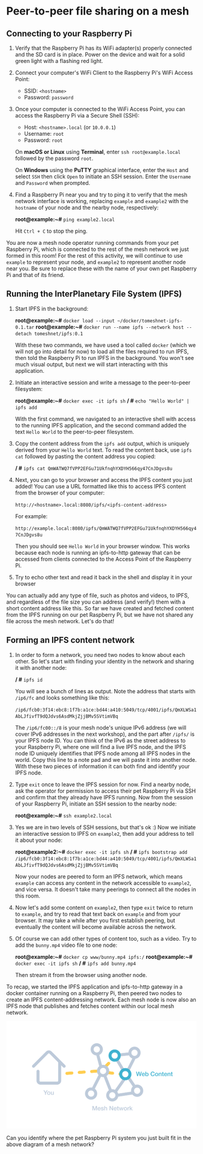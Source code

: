 Peer-to-peer file sharing on a mesh
===================================

## Connecting to your Raspberry Pi

1. Verify that the Raspberry Pi has its WiFi adapter(s) properly connected and the SD card is in place. Power on the device and wait for a solid green light with a flashing red light.

1. Connect your computer's WiFi Client to the Raspberry Pi's WiFi Access Point:

    - SSID: `<hostname>`
    - Password: `password`

1. Once your computer is connected to the WiFi Access Point, you can access the Raspberry Pi via a Secure Shell (SSH):

    - Host: `<hostname>.local` (or `10.0.0.1`)
    - Username: `root`
    - Password: `root`

    On **macOS or Linux** using **Terminal**, enter `ssh root@example.local` followed by the password `root`.

    On **Windows** using the **PuTTY** graphical interface, enter the `Host` and select `SSH` then click `Open` to initiate an SSH session. Enter the `Username` and `Password` when prompted.

1. Find a Raspberry Pi near you and try to ping it to verify that the mesh network interface is working, replacing `example` and `example2` with the `hostname` of your node and the nearby node, respectively:

    **root@example:~#** `ping example2.local`

    Hit `Ctrl + C` to stop the ping.

You are now a mesh node operator running commands from your pet Raspberry Pi, which is connected to the rest of the mesh network we just formed in this room! For the rest of this activity, we will continue to use `example` to represent your node, and `example2` to represent another node near you. Be sure to replace these with the name of your own pet Raspberry Pi and that of its friend.

## Running the InterPlanetary File System (IPFS)

1. Start IPFS in the background:

    **root@example:~#** `docker load --input ~/docker/tomeshnet-ipfs-0.1.tar`
    **root@example:~#** `docker run --name ipfs --network host --detach tomeshnet/ipfs:0.1`

    With these two commands, we have used a tool called `docker` (which we will not go into detail for now) to load all the files required to run IPFS, then told the Raspberry Pi to run IPFS in the background. You won't see much visual output, but next we will start interacting with this application.

1. Initiate an interactive session and write a message to the peer-to-peer filesystem:

    **root@example:~#** `docker exec -it ipfs sh`
    **/ #** `echo "Hello World" | ipfs add`

    With the first command, we navigated to an interactive shell with access to the running IPFS application, and the second command added the text `Hello World` to the peer-to-peer filesystem.

1. Copy the content address from the `ipfs add` output, which is uniquely derived from your `Hello World` text. To read the content back, use `ipfs cat` followed by pasting the content address you copied:

    **/ #** `ipfs cat QmWATWQ7fVPP2EFGu71UkfnqhYXDYH566qy47CnJDgvs8u`

1. Next, you can go to your browser and access the IPFS content you just added! You can use a URL formatted like this to access IPFS content from the browser of your computer:

    `http://<hostname>.local:8080/ipfs/<ipfs-content-address>`

    For example:

    `http://example.local:8080/ipfs/QmWATWQ7fVPP2EFGu71UkfnqhYXDYH566qy47CnJDgvs8u`

    Then you should see `Hello World` in your browser window. This works because each node is running an ipfs-to-http gateway that can be accessed from clients connected to the Access Point of the Raspberry Pi.

1. Try to echo other text and read it back in the shell and display it in your browser

You can actually add any type of file, such as photos and videos, to IPFS, and regardless of the file size you can address (and verify!) them with a short content address like this. So far we have created and fetched content from the IPFS running on our pet Raspberry Pi, but we have not shared any file across the mesh network. Let's do that!

## Forming an IPFS content network

1. In order to form a network, you need two nodes to know about each other. So let's start with finding your identity in the network and sharing it with another node:

    **/ #** `ipfs id`

    You will see a bunch of lines as output. Note the address that starts with `/ip6/fc` and looks something like this:

    `/ip6/fcb0:3f14:ebc8:1f7b:a1ce:bd44:a410:5049/tcp/4001/ipfs/QmXLWSa1AbLJfivfT9dQJdvs6AsdMkjZjjBMv5SVtimVBq`

    The `/ip6/fc00::/8` is your mesh node's unique IPv6 address (we will cover IPv6 addresses in the next workshop), and the part after `/ipfs/` is your IPFS node ID. You can think of the IPv6 as the street address to your Raspberry Pi, where one will find a live IPFS node, and the IPFS node ID uniquely identifies that IPFS node among all IPFS nodes in the world. Copy this line to a note pad and we will paste it into another node. With these two pieces of information it can both find and identify your IPFS node.

1. Type `exit` once to leave the IPFS session for now. Find a nearby node, ask the operator for permission to access their pet Raspberry Pi via SSH and confirm that they already have IPFS running. Now from the session of your Raspberry Pi, initiate an SSH session to the nearby node:

    **root@example:~#** `ssh example2.local`

1. Yes we are in two levels of SSH sessions, but that's ok :) Now we initiate an interactive session to IPFS on `example2`, then add your address to tell it about your node:

    **root@example2:~#** `docker exec -it ipfs sh`
    **/ #** `ipfs bootstrap add /ip6/fcb0:3f14:ebc8:1f7b:a1ce:bd44:a410:5049/tcp/4001/ipfs/QmXLWSa1AbLJfivfT9dQJdvs6AsdMkjZjjBMv5SVtimVBq`

    Now your nodes are peered to form an IPFS network, which means `example` can access any content in the network accessible to `example2`, and vice versa. It doesn't take many peerings to connect all the nodes in this room.

1. Now let's add some content on `example2`, then type `exit` twice to return to `example`, and try to read that text back on `example` and from your browser. It may take a while after you first establish peering, but eventually the content will become available across the network.

1. Of course we can add other types of content too, such as a video. Try to add the `bunny.mp4` video file to one node:

    **root@example:~#** `docker cp www/bunny.mp4 ipfs:/`
    **root@example:~#** `docker exec -it ipfs sh`
    **/ #** `ipfs add bunny.mp4`

    Then stream it from the browser using another node.

To recap, we started the IPFS application and ipfs-to-http gateway in a docker container running on a Raspberry Pi, then peered two nodes to create an IPFS content-addressing network. Each mesh node is now also an IPFS node that publishes and fetches content within our local mesh network.

![Peer-to-peer applications](peer-to-peer-applications.svg)

Can you identify where the pet Raspberry Pi system you just built fit in the above diagram of a mesh network?
